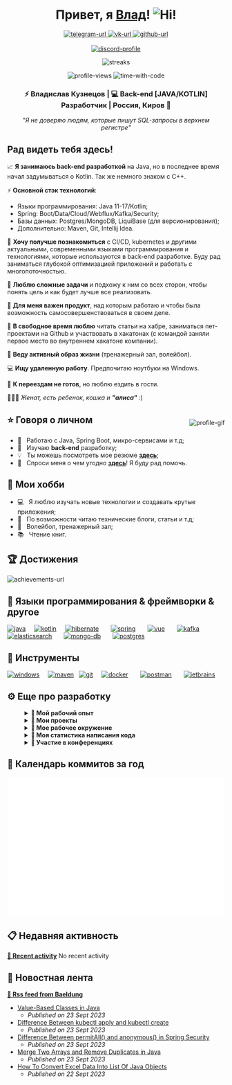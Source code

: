 <!--suppress HtmlDeprecatedAttribute -->
<div align="center">
  <h1>
    Привет, я <a href="https://github.com/SmithyVL">Влад</a>!
    <img alt="Hi!" src="https://raw.githubusercontent.com/SmithyVL/SmithyVL/master/assets/hand.gif" width="25px">
  </h1>

  <div>
    <a href="https://t.me/smithy_vl">
        <img alt="telegram-url" src="https://raw.githubusercontent.com/SmithyVL/SmithyVL/master/assets/contacts/telegram.svg"/>
    </a>
    <a href="https://vk.com/vladislav_kuznetsov">
        <img alt="vk-url" src="https://raw.githubusercontent.com/SmithyVL/SmithyVL/master/assets/contacts/vk.svg"/>
    </a>
    <a href="https://github.com/SmithyVL">
        <img alt="github-url" src="https://raw.githubusercontent.com/SmithyVL/SmithyVL/master/assets/contacts/github.svg"/>
    </a>
  </div><br />

  <div>
      <a href="https://discord.com/users/238233865129295875">
          <img width="361" alt="discord-profile" src="https://lanyard-profile-readme.vercel.app/api/238233865129295875"/>
      </a>
  </div>

<img width="361" alt="streaks" src="https://github-readme-streak-stats.herokuapp.com/?user=SmithyVL&hide_border=true&theme=dark" /><br />

  <div align="center">
      <img src="https://komarev.com/ghpvc/?username=SmithyVL&color=1A4730&label=PROFILE+VIEWS" height="25" alt="profile-views" />
      <img src="https://wakatime.com/badge/github/SmithyVL/SmithyVL.svg" height="25" alt="time-with-code" />
  </div>

  <h3>
    ⚡ Владислав Кузнецов | 💻 Back-end [JAVA/KOTLIN] Разработчик | Россия, Киров 🏰 
  </h3>

<i>"Я не доверяю людям, которые пишут SQL-запросы в верхнем регистре"</i>
</div>

## Рад видеть тебя здесь!
📈 **Я занимаюсь back-end разработкой** на Java, но в последнее время начал задумываться о Kotlin. Так же немного знаком с C++.

⚡️ **Основной стэк технологий**:

- Языки программирования: Java 11-17/Kotlin;
- Spring: Boot/Data/Cloud/Webflux/Kafka/Security;
- Базы данных: Postgres/MongoDB, LiquiBase (для версионирования);
- Дополнительно: Maven, Git, Intellij Idea.

🔎 **Хочу получше познакомиться** с CI/CD, kubernetes и другими актуальными, современными языками программирования и технологиями, которые используются в back-end разработке. Буду рад заниматься глубокой оптимизацией приложений и работать с многопоточностью.

🧰 **Люблю сложные задачи** и подхожу к ним со всех сторон, чтобы понять цель и как будет лучше все реализовать.

🥇 **Для меня важен продукт**, над которым работаю и чтобы была возможность самосовершенствоваться в своем деле.

🌇 **В свободное время люблю** читать статьи на хабре, заниматься пет-проектами на Github и участвовать в хакатонах (с командой заняли первое место во внутреннем хакатоне компании).

🏐 **Веду активный образ жизни** (тренажерный зал, волейбол).

💻 **Ищу удаленную работу**. Предпочитаю ноутбуки на Windows.

🚂 **К переездам не готов**, но люблю ездить в гости.

👨‍👩‍👧 _Женат, есть ребенок, кошка и **"алиса"**_ :)

<img style="margin-top: 27px; margin-left: 25px; margin-bottom: 12px" align="right" alt="profile-gif" src="https://raw.githubusercontent.com/SmithyVL/SmithyVL/master/assets/profile.gif" />

## ⭐️ Говоря о личном
- 📔 &nbsp; Работаю с Java, Spring Boot, микро-сервисами и т.д;
- 🔌 &nbsp; Изучаю **back-end** разработку;
- 💡 &nbsp; Ты можешь посмотреть мое резюме **[здесь](https://career.habr.com/smithy-vl/print)**;
- 💬 &nbsp; Спроси меня о чем угодно **[здесь](https://github.com/SmithyVL/SmithyVL/discussions/6)**! Я буду рад помочь.

## 🌌 Мои хобби
- 💻 &nbsp; Я люблю изучать новые технологии и создавать крутые приложения;
- 📰 &nbsp; По возможности читаю технические блоги, статьи и т.д;
- 🏐 &nbsp; Волейбол, тренажерный зал;
- 📚 &nbsp; Чтение книг.

## 🏆 Достижения
<img alt="achievements-url" src="https://raw.githubusercontent.com/SmithyVL/SmithyVL/master/assets/metrics/achievements.svg"/>

## 🔨 Языки программирования & фреймворки & другое
<a href="https://adoptopenjdk.net/" target="_blank"><img src="https://raw.githubusercontent.com/SmithyVL/SmithyVL/master/assets/technologies/java.svg" alt="java" height="48px"/></a> &nbsp; &nbsp;
<a href="https://kotlinlang.ru/" target="_blank"><img src="https://raw.githubusercontent.com/SmithyVL/SmithyVL/master/assets/technologies/kotlin.svg" alt="kotlin" height="48px"/></a> &nbsp; &nbsp;
<a href="http://hibernate.org/orm/documentation/getting-started/" target="_blank"><img src="https://raw.githubusercontent.com/SmithyVL/SmithyVL/master/assets/technologies/hibernate.svg" alt="hibernate" height="48px"/></a> &nbsp; &nbsp; &nbsp;
<a href="https://spring.io/guides/gs/spring-boot/" target="_blank"><img src="https://raw.githubusercontent.com/SmithyVL/SmithyVL/master/assets/technologies/spring.svg" alt="spring" height="48px"/></a> &nbsp; &nbsp; &nbsp;
<a href="https://vuejs.org/v2/guide/" target="_blank"><img src="https://raw.githubusercontent.com/SmithyVL/SmithyVL/master/assets/technologies/vuejs.svg" alt="vue" height="48px"/></a> &nbsp; &nbsp; &nbsp;
<a href="https://kafka.apache.org/quickstart" target="_blank"><img src="https://raw.githubusercontent.com/SmithyVL/SmithyVL/master/assets/technologies/kafka.svg" alt="kafka" height="48px"/></a> &nbsp; &nbsp; &nbsp;
<a href="https://www.elastic.co/guide/en/elasticsearch/reference/current/getting-started.html" target="_blank"><img src="https://raw.githubusercontent.com/SmithyVL/SmithyVL/master/assets/technologies/elastic.svg" alt="elasticsearch" height="48px"/></a> &nbsp; &nbsp; &nbsp;
<a href="https://www.mongodb.com/basics/get-started" target="_blank"><img src="https://raw.githubusercontent.com/SmithyVL/SmithyVL/master/assets/technologies/mongodb.svg" alt="mongo-db" height="48px"/></a> &nbsp; &nbsp; &nbsp;
<a href="https://www.postgresqltutorial.com/postgresql-getting-started/" target="_blank"><img src="https://raw.githubusercontent.com/SmithyVL/SmithyVL/master/assets/tools/postgres.svg" alt="postgres" height="48px"/></a>  &nbsp;

## 🧰 Инструменты
<a href="https://www.microsoft.com/ru-ru/software-download/windows10" target="_blank"><img src="https://raw.githubusercontent.com/SmithyVL/SmithyVL/master/assets/tools/windows-10.svg" alt="windows" height="48px"/></a>  &nbsp; &nbsp;
<a href="https://maven.apache.org/guides/getting-started/" target="_blank"><img src="https://raw.githubusercontent.com/SmithyVL/SmithyVL/master/assets/tools/maven.svg" alt="maven" height="48px"/></a> &nbsp;
<a href="https://git-scm.com/book/en/v2/Getting-Started-First-Time-Git-Setup" target="_blank"><img src="https://raw.githubusercontent.com/SmithyVL/SmithyVL/master/assets/tools/git.svg" alt="git" height="48px"/></a> &nbsp; &nbsp;
<a href="https://www.docker.com/get-started" target="_blank"><img src="https://raw.githubusercontent.com/SmithyVL/SmithyVL/master/assets/tools/docker.svg" alt="docker" height="48px"/></a> &nbsp; &nbsp; &nbsp;
<a href="https://www.postman.com/downloads/" target="_blank"><img src="https://raw.githubusercontent.com/SmithyVL/SmithyVL/master/assets/tools/postman.svg" alt="postman" height="48px"/></a> &nbsp; &nbsp; &nbsp;
<a href="https://www.jetbrains.com/ru-ru/idea/download/#section=windows" target="_blank"><img src="https://raw.githubusercontent.com/SmithyVL/SmithyVL/master/assets/tools/jetbrains.svg" alt="jetbrains" height="48px"/></a>

## ⚙️ Еще про разработку
<details style="margin-left: 40px">
  <summary><b>💼 Мой рабочий опыт</b></summary>

  <br />
  <table>
    <thead>
      <tr>
        <th>Название</th>
        <th>Обязанности</th>
        <th>Длительность</th>
      </tr>
    </thead>
    <tbody>
      <tr>
        <td><b>[Middle+] Back-end Java разработчик в <a href="https://docshouse.ru/">"Ланит"</a></b></td>
        <td>
          <ol>
            <li>Участие в разработке/доработке/поддержке проекта для заказчика и продукта компании на микро-сервисной 
            архитектуре с использованием <i>Java, Spring Boot, Spring Webflux</i>;</li>
            <li>Обсуждения и обмен опытом с другими разработчиками/тестировщиками/аналитиками;</li>
            <li>Участие в ежедневных совещаниях команды back-end разработки;</li>
            <li>Написание тестов, исправление возникающих ошибок;</li>
            <li>Ревью кода других разработчиков.</li>
          </ol>
          * <i>Участвовал во внутреннем Хакатоне компании - вместе с командой занял первое место.</i><p>
          * <i>Привнес в разработку общий стиль кода - немного адаптированный стиль кода от Google.</i><p>
          <b>Используемый стек технологий</b>: Java • Spring Boot • Spring Cloud Config • Spring Cloud Netflix Eureka • 
          Spring Boot Admin • REST • PostgreSQL • Liquibase • Apache Kafka • MongoDB • Elasticsearch • Apache Maven • 
          Git • Docker.
        </td>
        <td>Июнь 2021 - Настоящее время</td>
      </tr>
      <tr>
        <td><b>[Middle] FullStack Java разработчик в "СмартЛайт"</b></td>
        <td>
          <ol>
            <li>Участие в поддержке и доработке приложений заказчиков;</li>
            <li>Общение с заказчиками;</li>
            <li>Обмен опытом с другими разработчиками компании;</li>
            <li>Своевременное логирование выполненных задач;</li>
            <li>Тестирование разработанного кода, исправление возникающих ошибок.</li>
          </ol>
          <b>Используемый стек технологий</b>: Java 7/8 • Vue2 • PrimeFaces.
        </td>
        <td>Ноябрь 2018 - Май 2021</td>
      </tr>
      <tr>
        <td><b>[Junior+] FullStack Java разработчик в <!--suppress HttpUrlsUsage--><a href="http://www.kn-k.ru/">"Находка АИС"</a></b></td>
        <td>
          <ol>
            <li> Разработка и поддержка проекта <b>"АИС Управление"</b> (Опека) - централизованное хранилище информации, 
            написанное на Java;</li>
            <li>Общение с заказчиками и решение их проблем по настройке и администрированию системы;</li>
            <li>Тестирование разработанного кода, исправление возникающих ошибок;</li>
            <li>Установка, настройка и обновление приложения на локальном стенде и у заказчика.</li>
          </ol>
          <b>Используемый стек технологий</b>: Java 7 • Oracle 11g XE 2 release • Tomcat • SVN.
        </td>
        <td>Май 2017 - Ноябрь 2018</td>
      </tr>
      <tr>
        <td><b>[Junior] FullStack Java разработчик в <a href="https://www.eurekabpo.ru/en/">"Эврика Би Пи O"</a></b></td>
        <td>
          <ol>
            <li>Участие в разработке крупных российских и зарубежных проектов компании на платформе 
            Alfresco, таких, как <b>ФАРДО</b> и другие;</li>
            <li>Общение с заказчиками;</li>
            <li>Обмен опытом с другими разработчиками компании;</li>
            <li>Своевременное логирование выполненных задач в Jira;</li>
            <li>Тестирование разработанного кода, исправление возникающих ошибок;</li>
            <li>Установка и настройка приложений на тестовых стендах.</li>
          </ol>
          <b>Используемый стек технологий</b>: Java 8 • Spring • Oracle DB • Alfresco • Tomcat • Git.
        </td>
        <td>Октябрь 2016 - Май 2017</td>
      </tr>
    </tbody>
  </table>
</details>

<details style="margin-left: 40px">
  <summary><b>🌌 Мои проекты </b></summary>

  <br />
  <a href="https://github.com/HogwartsSchoolOfMagic/MagicMultiRepo">
    <img alt="ninja-repo" align="center" src="https://github-readme-stats.vercel.app/api/pin/?username=HogwartsSchoolOfMagic&repo=MagicMultiRepo&theme=dark&hide_border=true" />
  </a>

  <a href="https://github.com/HogwartsSchoolOfMagic/Vertex">
    <img alt="ninja-client-repo" align="center" src="https://github-readme-stats.vercel.app/api/pin/?username=HogwartsSchoolOfMagic&repo=Vertex&theme=dark&hide_border=true" />
  </a><br />

  <a href="https://github.com/HogwartsSchoolOfMagic/TractorMoving">
    <img alt="ninja-configuration-repo" align="center" src="https://github-readme-stats.vercel.app/api/pin/?username=HogwartsSchoolOfMagic&repo=TractorMoving&theme=dark&hide_border=true" />
  </a><br /><br />
</details>

<details style="margin-left: 40px">	
  <summary><b>📜 Мое рабочее окружение</b></summary>

  <br />
  <ul>
    <li><b>PC [HP OMEN 16]:</b> CPU - Intel Core i7 10870H; RAM - 32GB; ROM - SSD 1TB;</li>
    <li><b>Браузер:</b> Яндекс;</li>
    <li><b>IDE:</b> Intellij Idea Ultimate;</li>
    <li><b>Изучаю, чтобы оставаться в курсе:</b> поиск решений проблем через поисковик, книги, Habr, Baeldung и Youtube.</li>
  </ul>
</details>

<details style="margin-left: 40px">
  <summary><b>🍻 Моя статистика написания кода </b></summary>

  <br />
  <img alt="waka-time" src="https://github-readme-stats.vercel.app/api/wakatime?username=SmithyVL&theme=dark&hide_border=true&hide_title=true" /><br />

  <i>
    Остальная статистика в закрепленных gist репозиториях описания профиля.
  </i>
</details>

<details style="margin-left: 40px">
  <summary><b>🎫 Участие в конференциях </b></summary>

  <br />
  <a href="https://ohmyduck.jugru.org/badges/5kQL5K">
    <img width="25%" alt="jpoint-2022" src="https://raw.githubusercontent.com/SmithyVL/SmithyVL/master/assets/conferences/2022/jpoint/jpoint-2022.png"/>
  </a><br />
</details>

## 📆 Календарь коммитов за год
<img alt="calendar-url" src="https://raw.githubusercontent.com/SmithyVL/SmithyVL/master/assets/metrics/iso-calendar.svg"/>

## 📋 Недавняя активность
**[📰 Recent activity](https://github.com/SmithyVL)**
No recent activity


## 📰 Новостная лента
**[🗼 Rss feed from Baeldung](https://www.baeldung.com)**
* [Value-Based Classes in Java](https://feeds.feedblitz.com/~/794523269/0/baeldung~ValueBased-Classes-in-Java)
  * *Published on 23 Sept 2023*
* [Difference Between kubectl apply and kubectl create](https://feeds.feedblitz.com/~/794521052/0/baeldung~Difference-Between-kubectl-apply-and-kubectl-create)
  * *Published on 23 Sept 2023*
* [Difference Between permitAll() and anonymous() in Spring Security](https://feeds.feedblitz.com/~/794521055/0/baeldung~Difference-Between-permitAll-and-anonymous-in-Spring-Security)
  * *Published on 23 Sept 2023*
* [Merge Two Arrays and Remove Duplicates in Java](https://feeds.feedblitz.com/~/794465537/0/baeldung~Merge-Two-Arrays-and-Remove-Duplicates-in-Java)
  * *Published on 23 Sept 2023*
* [How To Convert Excel Data Into List Of Java Objects](https://feeds.feedblitz.com/~/794276657/0/baeldung~How-To-Convert-Excel-Data-Into-List-Of-Java-Objects)
  * *Published on 22 Sept 2023*
